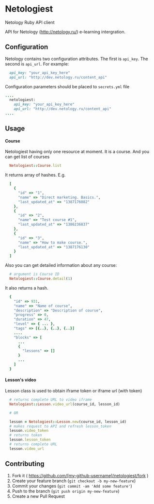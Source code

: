 # Netologiest
Netology Ruby API client

API for Netology (http://netology.ru/) e-learning intergration.

## Configuration

Netology contains two configuration attributes.
The first is `api_key`.
The second is `api_url`.
For example:

```ruby
  api_key: "your_api_key_here"
  api_url: "http://dev.netology.ru/content_api"

```

Configuration parameters should be placed to `secrets.yml` file

```ruby
....
  netologiest:
    api_key: "your_api_key_here"
    api_url: "http://dev.netology.ru/content_api"
....
``` 

## Usage

#### Course

Netologiest having only one resource at moment. It is a course.
And you can get list of courses

```ruby
  Netologiest::Course.list
```

It returns array of hashes. E.g.

```ruby
  [
    {
      "id" => "1",
      "name" => "Direct marketing. Basics.",
      "last_updated_at" => "1387176082"
    },
    {
      "id" => "2",
      "name" => "Test course #1",
      "last_updated_at" => "1386236837"
    },
    {
      "id" => "3",
      "name" => "How to make course.",
      "last_updated_at" => "1387176130"
    }
  ]
```

Also you can get detailed information about any course:

```ruby
  # argument is Course ID 
  Netologiest::Course.detail(1)
```

It also returns a hash.

```ruby
  {
    "id" => 931,
    "name" => "Name of course",
    "description" => "Description of course",
    "progress" => 0,
    "duration" => 47,
    "level" => { ... },
    "tags" => [{..}, {..}, {..}]
    ....
    "blocks" => [
      ...
      {
        "lessons" => []
      }
      ...
    ]
  }
```

#### Lesson's video

Lesson class is used to obtain iframe token or iframe url (with token)

```ruby
  # returns complete URL to video iframe
  Netologiest::Lesson.video_url(course_id, lesson_id)

  # OR

  lesson = Netologiest::Lesson.new(course_id, lesson_id)
  # makes request to API and refresh lesson_token
  lesson.video_token
  # returns token
  lesson.lesson_token
  # returns complete URL
  lesson.video_url
```  

## Contributing

1. Fork it ( https://github.com/[my-github-username]/netologiest/fork )
2. Create your feature branch (`git checkout -b my-new-feature`)
3. Commit your changes (`git commit -am 'Add some feature'`)
4. Push to the branch (`git push origin my-new-feature`)
5. Create a new Pull Request